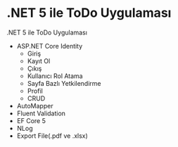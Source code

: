 # .NET 5 ile ToDo Uygulaması
.NET 5 ile ToDo Uygulaması

- ASP.NET Core Identity
  - Giriş
  - Kayıt Ol
  - Çıkış
  - Kullanıcı Rol Atama
  - Sayfa Bazlı Yetkilendirme
  - Profil
  - CRUD
- AutoMapper
- Fluent Validation
- EF Core 5
- NLog
- Export File(.pdf ve .xlsx)
